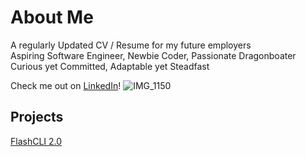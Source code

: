 # About Me
A regularly Updated CV / Resume for my future employers <br>
Aspiring Software Engineer, Newbie Coder, Passionate Dragonboater <br>
Curious yet Committed, Adaptable yet Steadfast

Check me out on [LinkedIn](https://www.linkedin.com/in/wongmanzhong-40b66521b)!
![IMG_1150](https://github.com/ManZ9802/About_Me/assets/142778472/5d85eee0-3985-47f0-a34a-7a90393b20bb)

## Projects
[FlashCLI 2.0](docs/manz9802.md)

